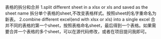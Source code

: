 表格的拆分和合并
1.split different sheet in a xlsx or xls and saved as the sheet name 拆分单个表格的sheet,不改变表格样式。按照sheet的名字重命名为新表。
2.combine different excel(end with xlsx or xls) into a single excel 合并不同的表格的第一个sheet，按照表格命名sheet，最后得到一个表格。如果需要合并一个表格的多个sheet，可以在源代码修改，或者在项目提问我即可。
